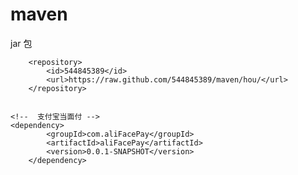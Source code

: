 # maven
jar 包


		<repository>
			<id>544845389</id>
			<url>https://raw.github.com/544845389/maven/hou/</url>
		</repository>
    
    
    <!--  支付宝当面付 -->
    <dependency>
			<groupId>com.aliFacePay</groupId>
			<artifactId>aliFacePay</artifactId>
			<version>0.0.1-SNAPSHOT</version>
		</dependency>
